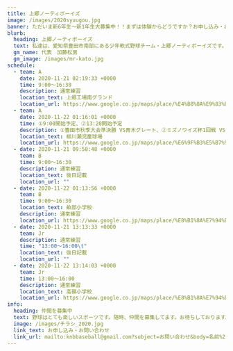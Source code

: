 ```yaml
---
title: 上郷ノーティボーイズ
image: /images/2020syuugou.jpg
banner: ただいま新6年生～新1年生大募集中！！まずは体験からどうですか？お申し込み・お問い合わせはお気軽にどうぞ！！
blurb:
  heading: 上郷ノーティボーイズ
  text: 私達は、愛知県豊田市南部にある少年軟式野球チーム・上郷ノーティボーイズです。野球を愛する少年・少女達の夢を育み、軟式野球を正しく指導し、体力向上と礼儀を養成します。また、親友同士の友情と交歓の場を与え、規則正しい明朗な少年・少女を育成することを目的としています。
  gm_name: 代表　加藤松男
  gm_image: /images/mr-kato.jpg
schedule:
  - team: A
    date: 2020-11-21 02:19:33 +0000
    time: 9:00～16:30
    description: 通常練習
    location_text: 上郷工場南グランド
    location_url: https://www.google.co.jp/maps/place/%E4%B8%8A%E9%83%B7%E5%B7%A5%E5%A0%B4+%E5%8D%97%E3%82%B0%E3%83%A9%E3%82%A6%E3%83%B3%E3%83%89/@35.0209789,137.1253906,16z/data=!4m12!1m6!3m5!1s0x60049f544002f579:0x3245932b6721b928!2z44OI44Oo44K_6Ieq5YuV6LuKIOS4iumDt-W3peWgtA!8m2!3d35.0247594!4d137.1306793!3m4!1s0x60049f4d0c69e491:0x9aeeb4a1b5304811!8m2!3d35.0185768!4d137.1243793
  - team: A
    date: 2020-11-22 01:16:01 +0000
    time: ①9:00開始予定、②13:20開始予定
    description: ①豊田市秋季大会準決勝 VS青木グレート、②ミズノワイズ杯1回戦 VS安城二本木少年野球クラブ
    location_text: 柳川瀬児童球場
    location_url: https://www.google.co.jp/maps/place/%E6%9F%B3%E5%B7%9D%E7%80%AC%E5%85%AC%E5%9C%92+%E9%87%8E%E7%90%83%E5%A0%B4+(%E5%85%90%E7%AB%A5%E5%B0%82%E7%94%A8)/@34.9982844,137.1468831,17z/data=!3m1!4b1!4m5!3m4!1s0x6004a2644feda6c1:0xb0fd0f1cc3dbc5aa!8m2!3d34.99828!4d137.1490718
  - date: 2020-11-21 09:58:48 +0000
    team: B
    time: 9:00～16:30
    description: 通常練習
    location_text: 後日記載
    location_url: ""
  - date: 2020-11-22 01:13:56 +0000
    team: B
    time: 9:00～16:30
    location_text: 畝部小学校
    description: 通常練習
    location_url: https://www.google.co.jp/maps/place/%E8%B1%8A%E7%94%B0%E5%B8%82%E7%AB%8B%E5%AF%BF%E6%81%B5%E9%87%8E%E5%B0%8F%E5%AD%A6%E6%A0%A1/@35.0289365,137.1499781,17z/data=!3m1!4b1!4m5!3m4!1s0x6004a21e23eeadcd:0xbc68312ab524b9f2!8m2!3d35.0289321!4d137.1521668
  - date: 2020-11-21 13:13:33 +0000
    team: Jr
    description: 通常練習
    time: "13:00～16:00\t"
    location_text: 後日記載
    location_url: ""
  - date: 2020-11-22 13:14:03 +0000
    team: Jr
    time: 13:00～16:00
    description: 通常練習
    location_text: 高嶺小学校
    location_url: https://www.google.co.jp/maps/place/%E8%B1%8A%E7%94%B0%E5%B8%82%E7%AB%8B%E9%AB%98%E5%B6%BA%E5%B0%8F%E5%AD%A6%E6%A0%A1/@35.0075107,137.1213073,17z/data=!3m1!4b1!4m5!3m4!1s0x600498b09c36b6b3:0x3eb6ffe6df2f4626!8m2!3d35.0075063!4d137.123496
info:
  heading: 仲間を募集中
  text: 野球はとても楽しいスポーツです。随時、仲間を募集してます。お待ちしております。
  image: /images/チラシ_2020.jpg
  link_text: お申し込み・お問い合わせ
  link_url: mailto:knbbaseball@gmail.com?subject=お問い合わせ&body=名前%20%3A%0D%0Aふりがな%20%3A%0D%0A電話%20%3A%0D%0A学校名%20%3A%0D%0A学年%20%3A%0D%0Aお問い合せ内容%20%3A（例、体験・見学・入団希望）
---
```

